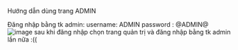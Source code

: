 Hướng dẫn dùng trang ADMIN

Đăng nhập bằng tk admin:
username: ADMIN
password : @ADMIN@
![image](https://github.com/vietcoi2k3/nlhdh002/assets/95207717/42241b59-012a-48bc-9096-4cc394972ede)
sau khi đăng nhập chọn trang quản trị và đăng nhập bằng tk admin lần nữa :((
